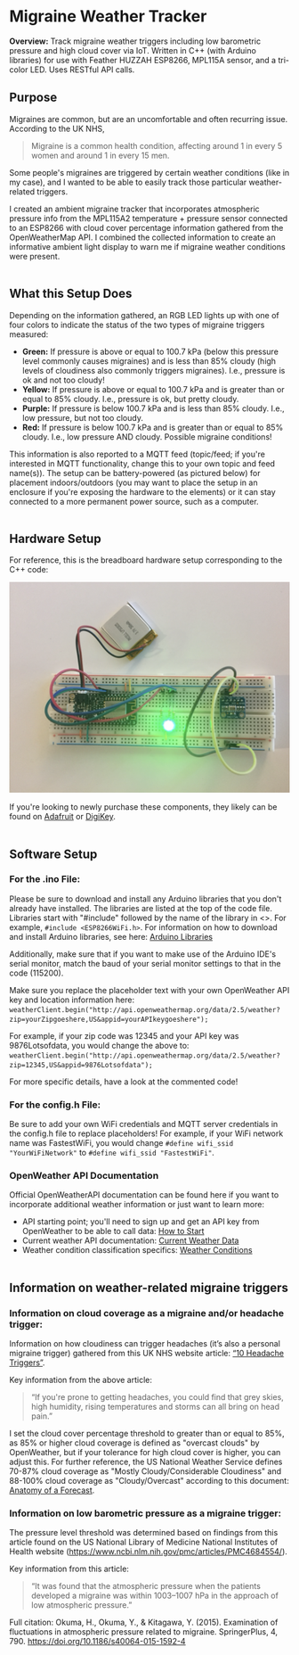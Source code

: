 # Migraine Weather Tracker

__Overview:__ Track migraine weather triggers including low barometric pressure and high cloud cover via IoT. Written in C++ (with Arduino libraries) for use with Feather HUZZAH ESP8266, MPL115A sensor, and a tri-color LED. Uses RESTful API calls.

## Purpose

Migraines are common, but are an uncomfortable and often recurring issue.
According to the UK NHS,
>Migraine is a common health condition, affecting around 1 in every 5 women and around 1 in every 15 men.

Some people's migraines are triggered by certain weather conditions (like in my case), and I wanted to be able to easily track those particular weather-related triggers.

I created an ambient migraine tracker that incorporates atmospheric pressure info from the MPL115A2 temperature + pressure sensor connected to an ESP8266 with cloud cover percentage information gathered from the OpenWeatherMap API. I combined the collected information to create an informative ambient light display to warn me if migraine weather conditions were present.
<br /><br />

## What this Setup Does

Depending on the information gathered, an RGB LED lights up with one of four colors to indicate the status of the two types of migraine triggers measured:
*	**Green:** If pressure is above or equal to 100.7 kPa (below this pressure level commonly causes migraines) and is less than 85% cloudy (high levels of cloudiness also commonly triggers migraines). I.e., pressure is ok and not too cloudy!
*	**Yellow:** If pressure is above or equal to 100.7 kPa and is greater than or equal to 85% cloudy. I.e., pressure is ok, but pretty cloudy.
*	**Purple:** If pressure is below 100.7 kPa and is less than 85% cloudy. I.e., low pressure, but not too cloudy.
*	**Red:** If pressure is below 100.7 kPa and is greater than or equal to 85% cloudy. I.e., low pressure AND cloudy. Possible migraine conditions!

This information is also reported to a MQTT feed (topic/feed; if you're interested in MQTT functionality, change this to your own topic and feed name(s)). The setup can be battery-powered (as pictured below) for placement indoors/outdoors (you may want to place the setup in an enclosure if you're exposing the hardware to the elements) or it can stay connected to a more permanent power source, such as a computer.
<br /><br />

## Hardware Setup

For reference, this is the breadboard hardware setup corresponding to the C++ code: 

![Hardware Setup](https://raw.githubusercontent.com/michelle-k-lee/MigraineWeatherTracker/master/MigraineTracker_Breadboard.png)

If you're looking to newly purchase these components, they likely can be found on [Adafruit](https://www.adafruit.com) or [DigiKey](https://www.digikey.com).
<br /><br />

## Software Setup

### For the .ino File:
Please be sure to download and install any Arduino libraries that you don't already have installed. The libraries are listed at the top of the code file. Libraries start with "#include" followed by the name of the library in <>. For example, `#include <ESP8266WiFi.h>`. For information on how to download and install Arduino libraries, see here: [Arduino Libraries](https://www.arduino.cc/en/Reference/Libraries)

Additionally, make sure that if you want to make use of the Arduino IDE's serial monitor, match the baud of your serial monitor settings to that in the code (115200).

Make sure you replace the placeholder text with your own OpenWeather API key and location information here:
`weatherClient.begin("http://api.openweathermap.org/data/2.5/weather?zip=yourZipgoeshere,US&appid=yourAPIkeygoeshere");`

For example, if your zip code was 12345 and your API key was 9876Lotsofdata, you would change the above to: 
`weatherClient.begin("http://api.openweathermap.org/data/2.5/weather?zip=12345,US&appid=9876Lotsofdata");`

For more specific details, have a look at the commented code!

### For the config.h File:
Be sure to add your own WiFi credentials and MQTT server credentials in the config.h file to replace placeholders!
For example, if your WiFi network name was FastestWiFi, you would change `#define wifi_ssid "YourWiFiNetwork"` to `#define wifi_ssid "FastestWiFi"`.

### OpenWeather API Documentation
Official OpenWeatherAPI documentation can be found here if you want to incorporate additional weather information or just want to learn more: 

* API starting point; you'll need to sign up and get an API key from OpenWeather to be able to call data: [How to Start](https://openweathermap.org/appid)
* Current weather API documentation: [Current Weather Data](https://openweathermap.org/current)
* Weather condition classification specifics: [Weather Conditions](https://openweathermap.org/weather-conditions)
<br /><br />

## Information on weather-related migraine triggers

### Information on cloud coverage as a migraine and/or headache trigger:

Information on how cloudiness can trigger headaches (it’s also a personal migraine trigger) gathered from this UK NHS website article: [“10 Headache Triggers”](https://www.nhs.uk/conditions/headaches/10-headache-triggers/).

Key information from the above article:
>“If you're prone to getting headaches, you could find that grey skies, high humidity, rising temperatures and storms can all bring on head pain.”

I set the cloud cover percentage threshold to greater than or equal to 85%, as 85% or higher cloud coverage is defined as "overcast clouds" by OpenWeather, but if your tolerance for high cloud cover is higher, you can adjust this. For further reference, the US National Weather Service defines 70-87% cloud coverage as "Mostly Cloudy/Considerable Cloudiness" and 88-100% cloud coverage as "Cloudy/Overcast" according to this document: [Anatomy of a Forecast](https://www.weather.gov/media/pah/ServiceGuide/A-forecast.pdf).

### Information on low barometric pressure as a migraine trigger:

The pressure level threshold was determined based on findings from this article found on the US National Library of Medicine National Institutes of Health website (https://www.ncbi.nlm.nih.gov/pmc/articles/PMC4684554/).

Key information from this article:
>“It was found that the atmospheric pressure when the patients developed a migraine was within 1003–1007 hPa in the approach of low atmospheric pressure.”

Full citation: 
Okuma, H., Okuma, Y., & Kitagawa, Y. (2015). Examination of fluctuations in atmospheric pressure related to migraine. SpringerPlus, 4, 790. https://doi.org/10.1186/s40064-015-1592-4
